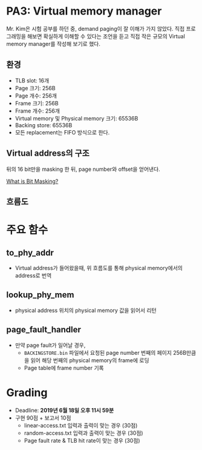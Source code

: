 # PA3: Virtual memory manager

Mr. Kim은 시험 공부를 하던 중, demand paging이 잘 이해가 가지 않았다. 직접 프로그래밍을 해보면 확실하게 이해할 수 있다는 조언을 듣고 직접 작은 규모의 Virtual memory manager를 작성해 보기로 했다.

## 환경

- TLB slot: 16개
- Page 크기: 256B
- Page 개수: 256개
- Frame 크기: 256B
- Frame 개수: 256개
- Virtual memory 및 Physical memory 크기: 65536B
- Backing store: 65536B
- 모든 replacement는 FIFO 방식으로 한다.

## Virtual address의 구조

뒤의 16 bit만을 masking 한 뒤, page number와 offset을 얻어낸다.

[What is Bit Masking?](https://stackoverflow.com/questions/10493411/what-is-bit-masking)

## 흐름도

# 주요 함수

## to_phy_addr

- Virtual address가 들어왔을때, 위 흐름도를 통해 physical memory에서의 address로 번역

## lookup_phy_mem

- physical address 위치의 physical memory 값을 읽어서 리턴

## page_fault_handler

- 만약 page fault가 일어날 경우,
    - `BACKINGSTORE.bin` 파일에서 요청된 page number 번째의 페이지 256B만큼을 읽어 해당 번째의 physical memory의 frame에 로딩
    - Page table에 frame number 기록

# Grading

- Deadline: **2019년 6월 18일 오후 11시 59분**
- 구현 90점 + 보고서 10점
    - linear-access.txt 입력과 출력이 맞는 경우 (30점)
    - random-access.txt 입력과 출력이 맞는 경우 (30점)
    - Page fault rate & TLB hit rate이 맞는 경우 (30점)
